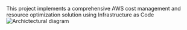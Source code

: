 This project implements a comprehensive AWS cost management and resource optimization solution using Infrastructure as Code 
![Archictectural diagram](https://github.com/user-attachments/assets/2e7e441c-8966-4ab3-bd5a-d8118f6d3901)

